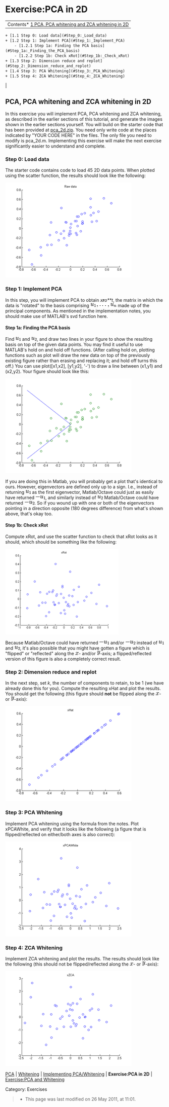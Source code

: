 Exercise:PCA in 2D
==================

<!-- Jump to: [navigation](#column-one), [search](#searchInput) -->

|  |
| --- |
| Contents* [1 PCA, PCA whitening and ZCA whitening in 2D](#PCA.2C_PCA_whitening_and_ZCA_whitening_in_2D)
	+ [1.1 Step 0: Load data](#Step_0:_Load_data)
	+ [1.2 Step 1: Implement PCA](#Step_1:_Implement_PCA)
		- [1.2.1 Step 1a: Finding the PCA basis](#Step_1a:_Finding_the_PCA_basis)
		- [1.2.2 Step 1b: Check xRot](#Step_1b:_Check_xRot)
	+ [1.3 Step 2: Dimension reduce and replot](#Step_2:_Dimension_reduce_and_replot)
	+ [1.4 Step 3: PCA Whitening](#Step_3:_PCA_Whitening)
	+ [1.5 Step 4: ZCA Whitening](#Step_4:_ZCA_Whitening)
 |

  PCA, PCA whitening and ZCA whitening in 2D
--------------------------------------------

In this exercise you will implement PCA, PCA whitening and ZCA whitening, as described in the earlier sections of this tutorial, and generate the images shown in the earlier sections yourself. You will build on the starter code that has been provided at [pca\_2d.zip](http://ufldl.stanford.edu/wiki/resources/pca_2d.zip). You need only write code at the places indicated by "YOUR CODE HERE" in the files. The only file you need to modify is pca\_2d.m. Implementing this exercise will make the next exercise significantly easier to understand and complete.

###   Step 0: Load data

The starter code contains code to load 45 2D data points. When plotted using the scatter function, the results should look like the following:

![Raw images](images/thumb/f/f5/Raw_images_2d.png/400px-Raw_images_2d.png)

###   Step 1: Implement PCA

In this step, you will implement PCA to obtain *x**r**o**t*, the matrix in which the data is "rotated" to the basis comprising ![\textstyle u_1, \ldots, u_n](images/math/5/0/2/5028e168451f819195c63d9572f0233f.png) made up of the principal components. As mentioned in the implementation notes, you should make use of MATLAB's svd function here.

####   Step 1a: Finding the PCA basis

Find ![\textstyle u_1](images/math/3/f/c/3fc01c8dc5d4c8c57cd758ec3a76283f.png) and ![\textstyle u_2](images/math/e/d/9/ed99a7fbd444e14555ad4f8eac78b94b.png), and draw two lines in your figure to show the resulting basis on top of the given data points. You may find it useful to use MATLAB's hold on and hold off functions. (After calling hold on, plotting functions such as plot will draw the new data on top of the previously existing figure rather than erasing and replacing it; and hold off turns this off.) You can use plot([x1,x2], [y1,y2], '-') to draw a line between (x1,y1) and (x2,y2). Your figure should look like this:

![Pca 2d basis.png](images/thumb/5/5b/Pca_2d_basis.png/400px-Pca_2d_basis.png)

If you are doing this in Matlab, you will probably get a plot that's identical to ours. However, eigenvectors are defined only up to a sign. I.e., instead of returning ![\textstyle u_1](images/math/3/f/c/3fc01c8dc5d4c8c57cd758ec3a76283f.png) as the first eigenvector, Matlab/Octave could just as easily have returned ![\textstyle -u_1](images/math/b/1/0/b10929071429909f3d52ebe5cd18a664.png), and similarly instead of ![\textstyle u_2](images/math/e/d/9/ed99a7fbd444e14555ad4f8eac78b94b.png) Matlab/Octave could have returned ![\textstyle -u_2](images/math/f/b/0/fb04e59ea0095b98f06d254747837398.png). So if you wound up with one or both of the eigenvectors pointing in a direction opposite (180 degrees difference) from what's shown above, that's okay too.

####   Step 1b: Check xRot

Compute xRot, and use the scatter function to check that xRot looks as it should, which should be something like the following:

![Pca xrot 2d.png](images/thumb/0/0b/Pca_xrot_2d.png/360px-Pca_xrot_2d.png)

Because Matlab/Octave could have returned ![\textstyle -u_1](images/math/b/1/0/b10929071429909f3d52ebe5cd18a664.png) and/or ![\textstyle -u_2](images/math/f/b/0/fb04e59ea0095b98f06d254747837398.png) instead of ![\textstyle u_1](images/math/3/f/c/3fc01c8dc5d4c8c57cd758ec3a76283f.png) and ![\textstyle u_2](images/math/e/d/9/ed99a7fbd444e14555ad4f8eac78b94b.png), it's also possible that you might have gotten a figure which is "flipped" or "reflected" along the ![\textstyle x](images/math/f/6/c/f6c0f8758a1eb9c99c0bbe309ff2c5a5.png)- and/or ![\textstyle y](images/math/c/8/1/c81e76c28ed991b22b8c1bb8fa392701.png)-axis; a flipped/reflected version of this figure is also a completely correct result.

###   Step 2: Dimension reduce and replot

In the next step, set *k*, the number of components to retain, to be 1 (we have already done this for you). Compute the resulting xHat and plot the results. You should get the following (this figure should **not** be flipped along the ![\textstyle x](images/math/f/6/c/f6c0f8758a1eb9c99c0bbe309ff2c5a5.png)- or ![\textstyle y](images/math/c/8/1/c81e76c28ed991b22b8c1bb8fa392701.png)-axis):

![Pca xhat 2d.png](images/thumb/b/bb/Pca_xhat_2d.png/400px-Pca_xhat_2d.png)

###   Step 3: PCA Whitening

Implement PCA whitening using the formula from the notes. Plot xPCAWhite, and verify that it looks like the following (a figure that is flipped/reflected on either/both axes is also correct):

![Pca white 2d.png](images/thumb/c/c9/Pca_white_2d.png/400px-Pca_white_2d.png)

###   Step 4: ZCA Whitening

Implement ZCA whitening and plot the results. The results should look like the following (this should not be flipped/reflected along the ![\textstyle x](images/math/f/6/c/f6c0f8758a1eb9c99c0bbe309ff2c5a5.png)- or ![\textstyle y](images/math/c/8/1/c81e76c28ed991b22b8c1bb8fa392701.png)-axis):

![Zca white 2d.png](images/thumb/9/9b/Zca_white_2d.png/400px-Zca_white_2d.png)

[PCA](PCA.md "PCA") | [Whitening](Whitening.md "Whitening") | [Implementing PCA/Whitening](/wayback-mooc/stanford-ufldl/wiki/Implementing_PCA/Whitening "Implementing PCA/Whitening") | **Exercise:PCA in 2D** | [Exercise:PCA and Whitening](Exercise_PCA_and_Whitening.md "Exercise:PCA and Whitening")

 Category: Exercises
> * This page was last modified on 26 May 2011, at 11:01.

